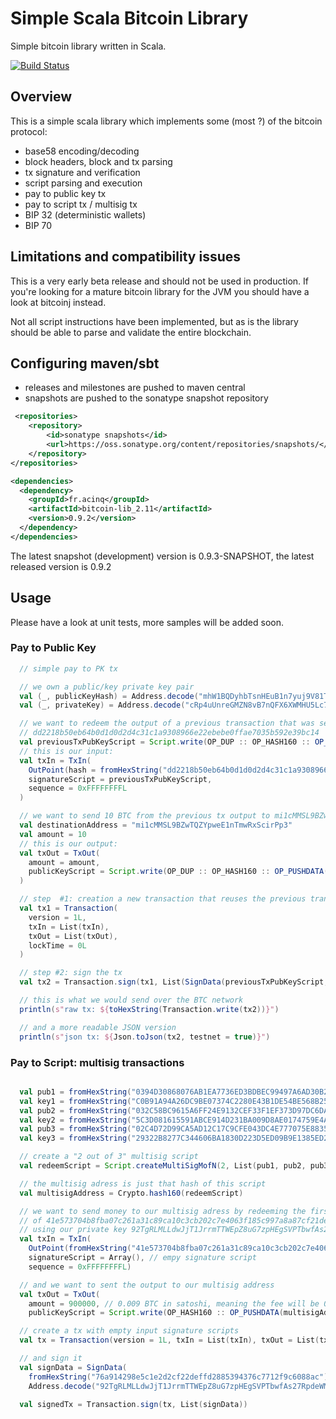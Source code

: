 # Simple Scala Bitcoin Library

Simple bitcoin library written in Scala.

[![Build Status](https://travis-ci.org/ACINQ/bitcoin-lib.png)](https://travis-ci.org/ACINQ/bitcoin-lib)

## Overview

This is a simple scala library which implements some (most ?) of the bitcoin protocol:

* base58 encoding/decoding
* block headers, block and tx parsing
* tx signature and verification
* script parsing and execution
* pay to public key tx
* pay to script tx / multisig tx
* BIP 32 (deterministic wallets)
* BIP 70

## Limitations and compatibility issues

This is a very early beta release and should not be used in production. If you're looking for a mature bitcoin library for the JVM you should
have a look at bitcoinj instead.

Not all script instructions have been implemented, but as is the library should be able to parse and validate the entire blockchain.

## Configuring maven/sbt

* releases and milestones are pushed to maven central
* snapshots are pushed to the sonatype snapshot repository

```xml
 <repositories>
    <repository>
        <id>sonatype snapshots</id>
        <url>https://oss.sonatype.org/content/repositories/snapshots/</url>
    </repository>
</repositories>

<dependencies>
  <dependency>
    <groupId>fr.acinq</groupId>
    <artifactId>bitcoin-lib_2.11</artifactId>
    <version>0.9.2</version>
  </dependency>
</dependencies>
```

The latest snapshot (development) version is 0.9.3-SNAPSHOT, the latest released version is 0.9.2

## Usage

Please have a look at unit tests, more samples will be added soon.

### Pay to Public Key

```scala
  // simple pay to PK tx

  // we own a public/key private key pair
  val (_, publicKeyHash) = Address.decode("mhW1BQDyhbTsnHEuB1n7yuj9V81TbeRfTY")
  val (_, privateKey) = Address.decode("cRp4uUnreGMZN8vB7nQFX6XWMHU5Lc73HMAhmcDEwHfbgRS66Cqp")

  // we want to redeem the output of a previous transaction that was sent to mhW1BQDyhbTsnHEuB1n7yuj9V81TbeRfTY. The id of this tx is
  // dd2218b50eb64b0d1d0d2d4c31c1a9308966e22ebebe0ffae7035b592e39bc14
  val previousTxPubKeyScript = Script.write(OP_DUP :: OP_HASH160 :: OP_PUSHDATA(publicKeyHash) :: OP_EQUALVERIFY :: OP_CHECKSIG :: Nil)
  // this is our input:
  val txIn = TxIn(
    OutPoint(hash = fromHexString("dd2218b50eb64b0d1d0d2d4c31c1a9308966e22ebebe0ffae7035b592e39bc14").reverse, 0),
    signatureScript = previousTxPubKeyScript,
    sequence = 0xFFFFFFFFL
  )

  // we want to send 10 BTC from the previous tx output to mi1cMMSL9BZwTQZYpweE1nTmwRxScirPp3
  val destinationAddress = "mi1cMMSL9BZwTQZYpweE1nTmwRxScirPp3"
  val amount = 10
  // this is our output:
  val txOut = TxOut(
    amount = amount,
    publicKeyScript = Script.write(OP_DUP :: OP_HASH160 :: OP_PUSHDATA(Address.decode(destinationAddress)._2) :: OP_EQUALVERIFY :: OP_CHECKSIG :: Nil)
  )

  // step  #1: creation a new transaction that reuses the previous transaction's output pubkey script
  val tx1 = Transaction(
    version = 1L,
    txIn = List(txIn),
    txOut = List(txOut),
    lockTime = 0L
  )

  // step #2: sign the tx
  val tx2 = Transaction.sign(tx1, List(SignData(previousTxPubKeyScript, privateKey)))

  // this is what we would send over the BTC network
  println(s"raw tx: ${toHexString(Transaction.write(tx2))}")

  // and a more readable JSON version
  println(s"json tx: ${Json.toJson(tx2, testnet = true)}")
```

### Pay to Script: multisig transactions

```scala

  val pub1 = fromHexString("0394D30868076AB1EA7736ED3BDBEC99497A6AD30B25AFD709CDF3804CD389996A")
  val key1 = fromHexString("C0B91A94A26DC9BE07374C2280E43B1DE54BE568B2509EF3CE1ADE5C9CF9E8AA")
  val pub2 = fromHexString("032C58BC9615A6FF24E9132CEF33F1EF373D97DC6DA7933755BC8BB86DBEE9F55C")
  val key2 = fromHexString("5C3D081615591ABCE914D231BA009D8AE0174759E4A9AE821D97E28F122E2F8C")
  val pub3 = fromHexString("02C4D72D99CA5AD12C17C9CFE043DC4E777075E8835AF96F46D8E3CCD929FE1926")
  val key3 = fromHexString("29322B8277C344606BA1830D223D5ED09B9E1385ED26BE4AD14075F054283D8C")

  // create a "2 out of 3" multisig script
  val redeemScript = Script.createMultiSigMofN(2, List(pub1, pub2, pub3))

  // the multisig adress is just that hash of this script
  val multisigAddress = Crypto.hash160(redeemScript)

  // we want to send money to our multisig adress by redeeming the first output
  // of 41e573704b8fba07c261a31c89ca10c3cb202c7e4063f185c997a8a87cf21dea
  // using our private key 92TgRLMLLdwJjT1JrrmTTWEpZ8uG7zpHEgSVPTbwfAs27RpdeWM
  val txIn = TxIn(
    OutPoint(fromHexString("41e573704b8fba07c261a31c89ca10c3cb202c7e4063f185c997a8a87cf21dea").reverse, 0),
    signatureScript = Array(), // empy signature script
    sequence = 0xFFFFFFFFL)

  // and we want to sent the output to our multisig address
  val txOut = TxOut(
    amount = 900000, // 0.009 BTC in satoshi, meaning the fee will be 0.01-0.009 = 0.001
    publicKeyScript = Script.write(OP_HASH160 :: OP_PUSHDATA(multisigAddress) :: OP_EQUAL :: Nil))

  // create a tx with empty input signature scripts
  val tx = Transaction(version = 1L, txIn = List(txIn), txOut = List(txOut), lockTime = 0L)

  // and sign it
  val signData = SignData(
    fromHexString("76a914298e5c1e2d2cf22deffd2885394376c7712f9c6088ac"), // PK script of 41e573704b8fba07c261a31c89ca10c3cb202c7e4063f185c997a8a87cf21dea
    Address.decode("92TgRLMLLdwJjT1JrrmTTWEpZ8uG7zpHEgSVPTbwfAs27RpdeWM")._2)

  val signedTx = Transaction.sign(tx, List(signData))

```

